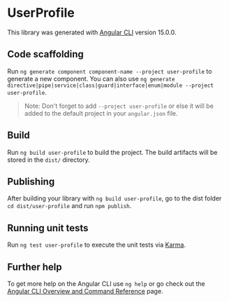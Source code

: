 # UserProfile

This library was generated with [Angular CLI](https://github.com/angular/angular-cli) version 15.0.0.

## Code scaffolding

Run `ng generate component component-name --project user-profile` to generate a new component. You can also use `ng generate directive|pipe|service|class|guard|interface|enum|module --project user-profile`.
> Note: Don't forget to add `--project user-profile` or else it will be added to the default project in your `angular.json` file. 

## Build

Run `ng build user-profile` to build the project. The build artifacts will be stored in the `dist/` directory.

## Publishing

After building your library with `ng build user-profile`, go to the dist folder `cd dist/user-profile` and run `npm publish`.

## Running unit tests

Run `ng test user-profile` to execute the unit tests via [Karma](https://karma-runner.github.io).

## Further help

To get more help on the Angular CLI use `ng help` or go check out the [Angular CLI Overview and Command Reference](https://angular.io/cli) page.

